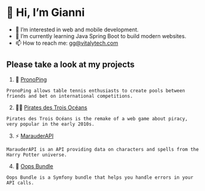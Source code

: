 # 👋 Hi, I’m Gianni

- 👀 I’m interested in web and mobile development.
- 🌱 I’m currently learning Java Spring Boot to build modern websites.
- 📫 How to reach me: gg@vitalytech.com

## Please take a look at my projects

<!--1. :trophy: [Tournois FFTT](https://github.com/vt-gianni/PingContest)-->

1. 🏓 [PronoPing](https://pronoping.com)

```
PronoPing allows table tennis enthusiasts to create pools between friends and bet on international competitions. 
```

2. 🏴‍☠️ [Pirates des Trois Océans](https://pirates-des-trois-oceans.fr/)

```
Pirates des Trois Océans is the remake of a web game about piracy, very popular in the early 2010s.
```

3. ⚡ [MarauderAPI](https://github.com/vt-gianni/MarauderAPI)

```
MarauderAPI is an API providing data on characters and spells from the Harry Potter universe.
```

4. 🐼 [Oops Bundle](https://github.com/vt-gianni/oops-bundle)

```
Oops Bundle is a Symfony bundle that helps you handle errors in your API calls.
```

<!---
vt-gianni/vt-gianni is a ✨ special ✨ repository because its `README.md` (this file) appears on your GitHub profile.
You can click the Preview link to take a look at your changes.
--->
